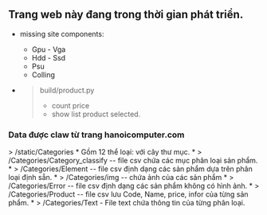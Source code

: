Trang web này đang trong thời gian phát triển.
-
* missing site components:
    * Gpu - Vga
    * Hdd - Ssd 
    * Psu 
    * Colling 
    
* > build/product.py 
  > * count price 
  > * show list product selected.
  

<h3>Data được claw từ trang hanoicomputer.com</h3>
> /static/Categories
* Gồm 12 thể loại: với cây thư mục.
* > /Categories/Category_classify -- file csv chứa các mục phân loại sản phẩm.
* > /Categories/Element -- file csv định dạng các sản phẩm dựa trên phân loại định sẵn.
* > /Categories/img -- chứa ảnh của các sản phẩm
* > /Categories/Error -- file csv định dạng các sản phẩm không có hình ảnh.
* > /Categories/Product -- file csv lưu Code, Name, price, infor của từng sản phẩm.
* > /Categories/Text - File text chứa thông tin của từng phân loại. 